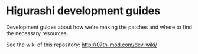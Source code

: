 # Higurashi development guides

Development guides about how we're making the patches and where to find the necessary resources.

See the wiki of this repository: http://07th-mod.com/dev-wiki/
